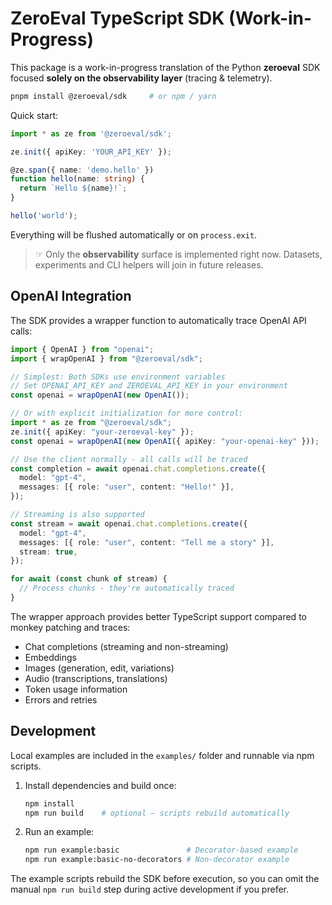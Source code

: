 # ZeroEval TypeScript SDK (Work-in-Progress)

This package is a work-in-progress translation of the Python **zeroeval** SDK focused **solely on the observability layer** (tracing & telemetry).

```bash
pnpm install @zeroeval/sdk     # or npm / yarn
```

Quick start:

```ts
import * as ze from '@zeroeval/sdk';

ze.init({ apiKey: 'YOUR_API_KEY' });

@ze.span({ name: 'demo.hello' })
function hello(name: string) {
  return `Hello ${name}!`;
}

hello('world');
```

Everything will be flushed automatically or on `process.exit`.

> ☞ Only the **observability** surface is implemented right now. Datasets, experiments and CLI helpers will join in future releases.

## OpenAI Integration

The SDK provides a wrapper function to automatically trace OpenAI API calls:

```ts
import { OpenAI } from "openai";
import { wrapOpenAI } from "@zeroeval/sdk";

// Simplest: Both SDKs use environment variables
// Set OPENAI_API_KEY and ZEROEVAL_API_KEY in your environment
const openai = wrapOpenAI(new OpenAI());

// Or with explicit initialization for more control:
import * as ze from "@zeroeval/sdk";
ze.init({ apiKey: "your-zeroeval-key" });
const openai = wrapOpenAI(new OpenAI({ apiKey: "your-openai-key" }));

// Use the client normally - all calls will be traced
const completion = await openai.chat.completions.create({
  model: "gpt-4",
  messages: [{ role: "user", content: "Hello!" }],
});

// Streaming is also supported
const stream = await openai.chat.completions.create({
  model: "gpt-4",
  messages: [{ role: "user", content: "Tell me a story" }],
  stream: true,
});

for await (const chunk of stream) {
  // Process chunks - they're automatically traced
}
```

The wrapper approach provides better TypeScript support compared to monkey patching and traces:

- Chat completions (streaming and non-streaming)
- Embeddings
- Images (generation, edit, variations)
- Audio (transcriptions, translations)
- Token usage information
- Errors and retries

## Development

Local examples are included in the `examples/` folder and runnable via npm scripts.

1. Install dependencies and build once:

   ```bash
   npm install
   npm run build    # optional – scripts rebuild automatically
   ```

2. Run an example:

   ```bash
   npm run example:basic               # Decorator-based example
   npm run example:basic-no-decorators # Non-decorator example
   ```

The example scripts rebuild the SDK before execution, so you can omit the manual `npm run build` step during active development if you prefer.
